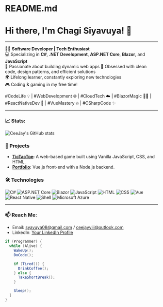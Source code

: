 # README.md
# Hi there, I'm Chagi Siyavuya! 👋
---

👨‍💻 **Software Developer | Tech Enthusiast**  
💻 Specializing in **C#**, **.NET Development**, **ASP.NET Core**, **Blazor**, and **JavaScript**  
🚀 Passionate about building dynamic web apps
🔧 Obsessed with clean code, design patterns, and efficient solutions  
🌍 Lifelong learner, constantly exploring new technologies  
🎮 Coding & gaming in my free time!

#CodeLife 💡 | #WebDevelopment 🌐 | #CloudTech ☁️ | #BlazorMagic 🧙‍♂️ | #ReactNativeDev 📱 | #VueMastery 🔥 | #CSharpCode ✨

---

### 📈 Stats:
![CeeJay's GitHub stats](https://github-readme-stats.vercel.app/api?username=your-username&show_icons=true&theme=radical)

### 🚀 Projects
- **[TicTacToe](https://github.com/your-username/TicTacToe):** A web-based game built using Vanilla JavaScript, CSS, and HTML.
- **[Portfolio](https://github.com/your-username/Portfolio):** Vue.js front-end with a Node.js backend.

### 🛠 Technologies
![C#](https://img.shields.io/badge/-C%23-239120?style=flat&logo=c-sharp&logoColor=white)
![ASP.NET Core](https://img.shields.io/badge/-ASP.NET%20Core-512BD4?style=flat&logo=dotnet&logoColor=white)
![Blazor](https://img.shields.io/badge/-Blazor-512BD4?style=flat&logo=blazor&logoColor=white)
![JavaScript](https://img.shields.io/badge/-JavaScript-F7DF1E?style=flat&logo=javascript&logoColor=white)
![HTML](https://img.shields.io/badge/-HTML-E34F26?style=flat&logo=html5&logoColor=white)
![CSS](https://img.shields.io/badge/-CSS-1572B6?style=flat&logo=css3&logoColor=white)
![Vue](https://img.shields.io/badge/-Vue.js-4FC08D?style=flat&logo=vue.js&logoColor=white)
![React Native](https://img.shields.io/badge/-React%20Native-61DAFB?style=flat&logo=react&logoColor=white)
![Shell](https://img.shields.io/badge/-Shell-5391FE?style=flat&logo=powershell&logoColor=white)
![Microsoft Azure](https://img.shields.io/badge/-Microsoft%20Azure-0089D6?style=flat&logo=microsoft-azure&logoColor=white)


---
### 📫 Reach Me:
- Email: syavuya08@gmail.com / ceejayviii@outlook.com
- LinkedIn: [Your LinkedIn Profile](https://www.linkedin.com/in/your-profile)




```java
if (Programmer) {
  while (Alive) {
    WakeUp();
    DoCode();

    if (Tired()) {
      DrinkCoffee();
    } else {
      TakeShortBreak();
    }

    Sleep();
  }
}
```

<!---
CeeJay-VIII/CeeJay-VIII is a ✨ special ✨ repository because its `README.md` (this file) appears on your GitHub profile.
You can click the Preview link to take a look at your changes.
--->
